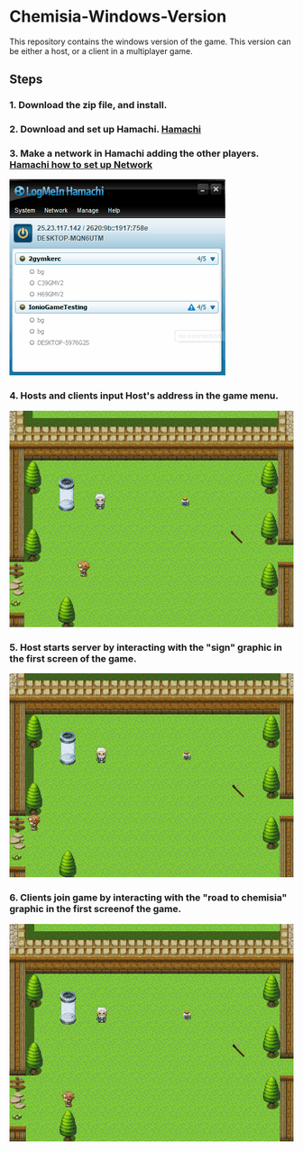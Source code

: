 # Chemisia-Windows-Version

This repository contains the windows version of the game. 
This version can be either a host, or a client in a multiplayer game. 


## Steps

### 1. Download the zip file, and install.


### 2. Download and set up Hamachi. [Hamachi](https://www.vpn.net/)


### 3. Make a network in Hamachi adding the other players. [Hamachi how to set up Network](https://documentation.logmein.com/webhelp/EN/CentralUserGuide/LogMeIn/t_hamachi_nw_add.html)


![](https://github.com/c15pati/Chemisia-Windows-Version/blob/master/hamachi%20create%20network%20gif.gif)

### 4. Hosts and clients input Host's address in the game menu. 
![](https://github.com/c15pati/Chemisia-Windows-Version/blob/master/put%20in%20address%20of%20host%20gif.gif)


### 5. Host starts server by interacting with the "sign" graphic in the first screen of the game. 

![](https://github.com/c15pati/Chemisia-Windows-Version/blob/master/host%20opens%20server.gif)



### 6. Clients join game by interacting with the "road to chemisia" graphic in the first screenof the game. 

![](https://github.com/c15pati/Chemisia-Windows-Version/blob/master/player%20joins.gif)

